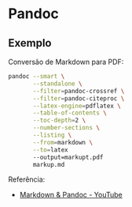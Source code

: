 # Pandoc

## Exemplo

Conversão de Markdown para PDF:

```sh
pandoc --smart \
       --standalone \
       --filter=pandoc-crossref \
       --filter=pandoc-citeproc \
       --latex-engine=pdflatex \
       --table-of-contents \
       --toc-depth=2 \
       --number-sections \
       --listing \
       --from=markdown \
       --to=latex
       --output=markupt.pdf
       markup.md
```

Referência:
* [Markdown &amp; Pandoc - YouTube](http://youtube.com/watch?v=zFCiY9Sy%20dtI)
